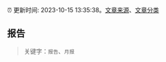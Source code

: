 :alarm_clock: 更新时间: 2023-10-15 13:35:38。[文章来源](/README.md)、[文章分类](/TAGS.md)

## 报告


> 关键字：`报告`、`月报`



